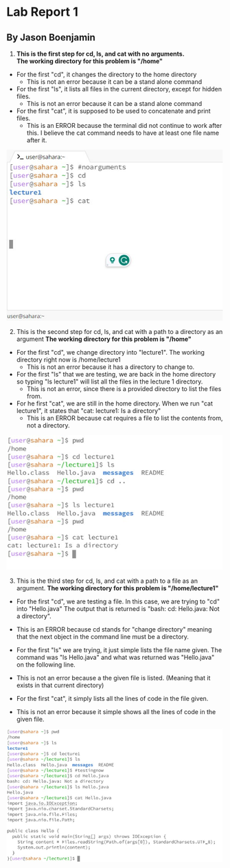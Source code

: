 # Lab Report 1 
## By Jason Boenjamin

1. **This is the first step for cd, ls, and cat with no arguments.**  
**The working directory for this problem is "/home"**

* For the first "cd", it changes the directory to the home directory
  - This is not an error because it can be a stand alone command
* For the first "ls", it lists all files in the current directory, except for hidden files.
  - This is not an error because it can be a stand alone command
* For the first "cat", it is supposed to be used to concatenate and print files.
  - This is an ERROR because the terminal did not continue to work after this. I believe the cat command needs to have at least one file name after it.

![Image](CSE15_Lab1_SC1.jpg)


2. This is the second step for cd, ls, and cat with a path to a directory as an argument
**The working directory for this problem is "/home"**

* For the first "cd", we change directory into "lecture1". The working directory right now is /home/lecture1
  - This is not an error because it has a directory to change to.
* For the first "ls" that we are testing, we are back in the home directory so typing "ls lecture1" will list all the files in the lecture 1 directory.
  - This is not an error, since there is a provided directory to list the files from.
* For he first "cat", we are still in the home directory. When we run "cat lecture1", it states that "cat: lecture1: Is a directory"
  - This is an ERROR because cat requires a file to list the contents from, not a directory.
  

![Image](CSE15_Lab1_SC2.jpg)

3. This is the third step for cd, ls, and cat with a path to a file as an argument.
**The working directory for this problem is "/home/lecture1"**

* For the first "cd", we are testing a file. In this case, we are trying to "cd" into "Hello.java" The output that is returned is "bash: cd: Hello.java: Not a directory".
 - This is an ERROR because cd stands for "change directory" meaning that the next object in the command line must be a directory.
* For the first "ls" we are trying, it just simple lists the file name given. The command was "ls Hello.java" and what was returned was "Hello.java" on the following line.
 - This is not an error because a the given file is listed. (Meaning that it exists in that current directory)
* For the first "cat", it simply lists all the lines of code in the file given.
 - This is not an error because it simple shows all the lines of code in the given file.
   
![Image](CSE15_Lab1_SC3.jpg)
